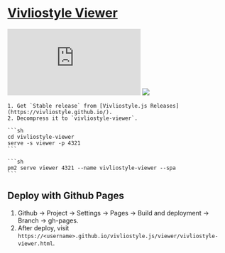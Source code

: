 # [Vivliostyle Viewer](https://github.com/vivliostyle/vivliostyle.js)

![](https://img.shields.io/github/license/vivliostyle/vivliostyle.js?style=flat-square) ![](https://img.shields.io/github/last-commit/scillidan/vivliostyle.js/main?label=last%20commit%20(fork)&style=flat-square)

````{tab} From source
1. Get `Stable release` from [Vivliostyle.js Releases](https://vivliostyle.github.io/).
2. Decompress it to `vivliostyle-viewer`.

```sh
cd vivliostyle-viewer
serve -s viewer -p 4321
```
````

````{tab} PM2
```sh
pm2 serve viewer 4321 --name vivliostyle-viewer --spa
```
````

## Deploy with Github Pages

1. Github → Project → Settings → Pages → Build and deployment → Branch → gh-pages.
2. After deploy, visit `https://<username>.github.io/vivliostyle.js/viewer/vivliostyle-viewer.html`.